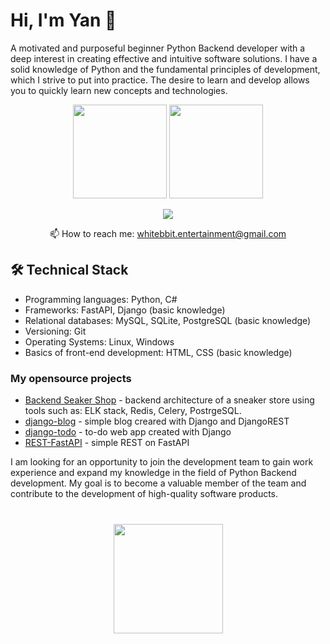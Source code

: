 # Hi, I'm Yan 👋
A motivated and purposeful beginner Python Backend developer with a deep interest in creating effective and intuitive software solutions. I have a solid knowledge of Python and the fundamental principles of development, which I strive to put into practice. The desire to learn and develop allows you to quickly learn new concepts and technologies.

<p align='center'>
   <a href="https://github-readme-stats.vercel.app/api?username=whitebbit&show_icons=true&count_private=true"><img
           height=150
           src="https://github-readme-stats.vercel.app/api?username=whitebbit&show_icons=true&count_private=true"/></a>
   <a href="https://github.com/romankh3/github-readme-stats"><img height=150
                                                                  src="https://github-readme-stats.vercel.app/api/top-langs/?username=whitebbit&layout=compact"/></a>
</p>

<p align='center'>
   <a href="https://t.me/ynchkkkk">
       <img src="https://img.shields.io/badge/Telegram-2CA5E0?style=for-the-badge&logo=telegram&logoColor=white"/>
   </a>
<p align='center'>
   📫 How to reach me: <a href='mailto:whitebbit.entertainment@gmail.com'>whitebbit.entertainment@gmail.com</a>
</p>

## 🛠 Technical Stack
*   Programming languages: Python, C#
*   Frameworks: FastAPI, Django (basic knowledge)
*   Relational databases: MySQL, SQLite, PostgreSQL (basic knowledge)
*   Versioning: Git
*   Operating Systems: Linux, Windows
*   Basics of front-end development: HTML, CSS (basic knowledge)

### My opensource projects
*   [Backend Seaker Shop](https://github.com/whitebbit/backend-sneakers-shop) - backend architecture of a sneaker store using tools such as: ELK stack, Redis, Celery, PostrgeSQL.
*   [django-blog](https://github.com/whitebbit/django-blog) - simple blog creared with Django and DjangoREST
*   [django-todo](https://github.com/whitebbit/django-todo) - to-do web app created with Django
*   [REST-FastAPI](https://gitlab.com/whitebbit/rest-fastapi) - simple REST on FastAPI
  
I am looking for an opportunity to join the development team to gain work experience and expand my knowledge in the field of Python Backend development. My goal is to become a valuable member of the team and contribute to the development of high-quality software products.

<div align="center" style="margin: 40px 0">
   <a href="https://github.com/whitebbit/github-profile-views-counter">
       <img width="175px" src="https://komarev.com/ghpvc/?username=whitebbit&color=DE002D">
   </a>
</div>
